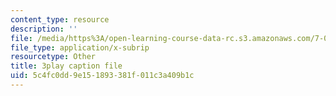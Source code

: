 ```yaml
---
content_type: resource
description: ''
file: /media/https%3A/open-learning-course-data-rc.s3.amazonaws.com/7-01sc-fundamentals-of-biology-fall-2011/5c4fc0dd9e151893381f011c3a409b1c_SxaoWJ2gkzc.srt
file_type: application/x-subrip
resourcetype: Other
title: 3play caption file
uid: 5c4fc0dd-9e15-1893-381f-011c3a409b1c
---
```


